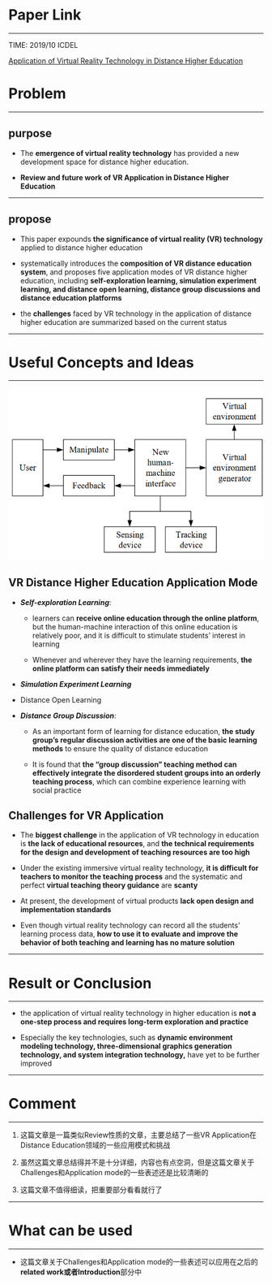 # Paper Link
---

TIME: 2019/10 ICDEL

[Application of Virtual Reality Technology in Distance Higher Education](https://doi.org/10.1145/3338147.3338174)


# Problem
---

## purpose

- The **emergence of virtual reality technology** has provided a new development space for distance higher education. 

- **Review and future work of VR Application in Distance Higher Education**
---

## propose

- This paper expounds **the significance of virtual reality (VR) technology** applied to distance higher education

- systematically introduces the **composition of VR distance education system**, and proposes five application modes of VR distance higher education, including **self-exploration learning, simulation experiment learning, and distance open learning, distance group discussions and distance education platforms**

- the **challenges** faced by VR technology in the application of distance higher education are summarized based on the current status
---

# Useful Concepts and Ideas
---

![The Structure of VR Application](../Pictures%20and%20Graphs/../Pictures%20and%20Graphs/VR_Application.png)

## VR Distance Higher Education Application Mode

- ***Self-exploration Learning***:

  - learners can **receive online education through the online platform**, but the human-machine interaction of this online education is relatively poor, and it is difficult to stimulate students’ interest in learning

  - Whenever and wherever they have the learning requirements, **the online platform can satisfy their needs immediately**

- ***Simulation Experiment Learning***

- Distance Open Learning

- ***Distance Group Discussion***:
  - As an important form of learning for distance education, **the study group’s regular discussion activities are one of the basic learning methods** to ensure the quality of distance education

  - It is found that **the “group discussion” teaching method can effectively integrate the disordered student groups into an orderly teaching process**, which can combine experience learning with social practice

## Challenges for VR Application

- The **biggest challenge** in the application of VR technology in education is **the lack of educational resources**, and **the technical requirements for the design and development of teaching resources are too high**

- Under the existing immersive virtual reality technology, **it is difficult for teachers to monitor the teaching process** and the systematic and perfect **virtual teaching theory guidance** are **scanty**
  
-  At present, the development of virtual products **lack open design and implementation standards**

-  Even though virtual reality technology can record all the students’ learning process data, **how to use it to evaluate and improve the behavior of both teaching and learning has no mature solution**
---

# Result or Conclusion
---

- the application of virtual reality technology in higher education is **not a one-step process and requires long-term exploration and practice**

- Especially the key technologies, such as **dynamic environment modeling technology, three-dimensional graphics generation technology, and system integration technology,** have yet to be further improved
---

# Comment
---

1. 这篇文章是一篇类似Review性质的文章，主要总结了一些VR Application在Distance Education领域的一些应用模式和挑战

2. 虽然这篇文章总结得并不是十分详细，内容也有点空洞，但是这篇文章关于Challenges和Application mode的一些表述还是比较清晰的

3. 这篇文章不值得细读，把重要部分看看就行了
---

# What can be used
---

- 这篇文章关于Challenges和Application mode的一些表述可以应用在之后的**related work或者Introduction**部分中